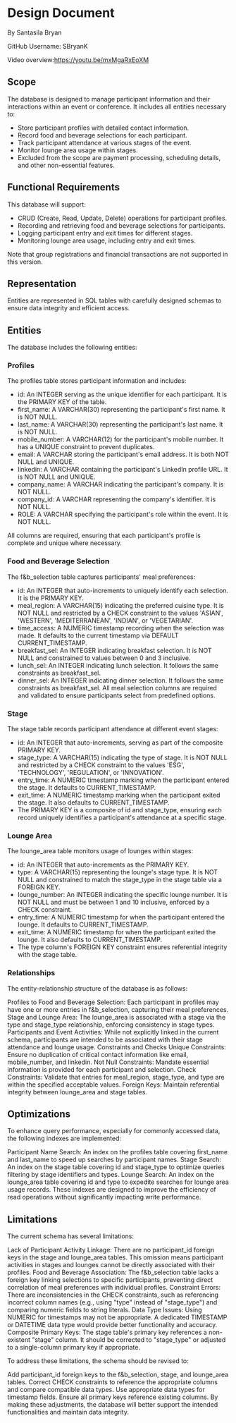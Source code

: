 # Design Document
By Santasila Bryan

GitHub Username: SBryanK

Video overview:https://youtu.be/mxMgaRxEoXM

## Scope
The database is designed to manage participant information and their interactions within an event or conference. It includes all entities necessary to:

* Store participant profiles with detailed contact information.
* Record food and beverage selections for each participant.
* Track participant attendance at various stages of the event.
* Monitor lounge area usage within stages.
* Excluded from the scope are payment processing, scheduling details, and other non-essential features.

## Functional Requirements
This database will support:

* CRUD (Create, Read, Update, Delete) operations for participant profiles.
* Recording and retrieving food and beverage selections for participants.
* Logging participant entry and exit times for different stages.
* Monitoring lounge area usage, including entry and exit times.

Note that group registrations and financial transactions are not supported in this version.

## Representation
Entities are represented in SQL tables with carefully designed schemas to ensure data integrity and efficient access.

## Entities
The database includes the following entities:

### Profiles
The profiles table stores participant information and includes:

* id: An INTEGER serving as the unique identifier for each participant. It is the PRIMARY KEY of the table.
* first_name: A VARCHAR(30) representing the participant's first name. It is NOT NULL.
* last_name: A VARCHAR(30) representing the participant's last name. It is NOT NULL.
* mobile_number: A VARCHAR(12) for the participant's mobile number. It has a UNIQUE constraint to prevent duplicates.
* email: A VARCHAR storing the participant's email address. It is both NOT NULL and UNIQUE.
* linkedin: A VARCHAR containing the participant's LinkedIn profile URL. It is NOT NULL and UNIQUE.
* company_name: A VARCHAR indicating the participant's company. It is NOT NULL.
* company_id: A VARCHAR representing the company's identifier. It is NOT NULL.
* ROLE: A VARCHAR specifying the participant's role within the event. It is NOT NULL.

All columns are required, ensuring that each participant's profile is complete and unique where necessary.

### Food and Beverage Selection
The f&b_selection table captures participants' meal preferences:

* id: An INTEGER that auto-increments to uniquely identify each selection. It is the PRIMARY KEY.
* meal_region: A VARCHAR(15) indicating the preferred cuisine type. It is NOT NULL and restricted by a CHECK constraint to the values 'ASIAN', 'WESTERN', 'MEDITERRANEAN', 'INDIAN', or 'VEGETARIAN'.
* time_access: A NUMERIC timestamp recording when the selection was made. It defaults to the current timestamp via DEFAULT CURRENT_TIMESTAMP.
* breakfast_sel: An INTEGER indicating breakfast selection. It is NOT NULL and constrained to values between 0 and 3 inclusive.
* lunch_sel: An INTEGER indicating lunch selection. It follows the same constraints as breakfast_sel.
* dinner_sel: An INTEGER indicating dinner selection. It follows the same constraints as breakfast_sel.
All meal selection columns are required and validated to ensure participants select from predefined options.

### Stage
The stage table records participant attendance at different event stages:

* id: An INTEGER that auto-increments, serving as part of the composite PRIMARY KEY.
* stage_type: A VARCHAR(15) indicating the type of stage. It is NOT NULL and restricted by a CHECK constraint to the values 'ESG', 'TECHNOLOGY', 'REGULATION', or 'INNOVATION'.
* entry_time: A NUMERIC timestamp marking when the participant entered the stage. It defaults to CURRENT_TIMESTAMP.
* exit_time: A NUMERIC timestamp marking when the participant exited the stage. It also defaults to CURRENT_TIMESTAMP.
* The PRIMARY KEY is a composite of id and stage_type, ensuring each record uniquely identifies a participant's attendance at a specific stage.

### Lounge Area
The lounge_area table monitors usage of lounges within stages:

* id: An INTEGER that auto-increments as the PRIMARY KEY.
* type: A VARCHAR(15) representing the lounge's stage type. It is NOT NULL and constrained to match the stage_type in the stage table via a FOREIGN KEY.
* lounge_number: An INTEGER indicating the specific lounge number. It is NOT NULL and must be between 1 and 10 inclusive, enforced by a CHECK constraint.
* entry_time: A NUMERIC timestamp for when the participant entered the lounge. It defaults to CURRENT_TIMESTAMP.
* exit_time: A NUMERIC timestamp for when the participant exited the lounge. It also defaults to CURRENT_TIMESTAMP.
* The type column's FOREIGN KEY constraint ensures referential integrity with the stage table.

### Relationships
The entity-relationship structure of the database is as follows:

Profiles to Food and Beverage Selection: Each participant in profiles may have one or more entries in f&b_selection, capturing their meal preferences.
Stage and Lounge Area: The lounge_area is associated with a stage via the type and stage_type relationship, enforcing consistency in stage types.
Participants and Event Activities: While not explicitly linked in the current schema, participants are intended to be associated with their stage attendance and lounge usage.
Constraints and Checks
Unique Constraints: Ensure no duplication of critical contact information like email, mobile_number, and linkedin.
Not Null Constraints: Mandate essential information is provided for each participant and selection.
Check Constraints: Validate that entries for meal_region, stage_type, and type are within the specified acceptable values.
Foreign Keys: Maintain referential integrity between lounge_area and stage tables.

## Optimizations
To enhance query performance, especially for commonly accessed data, the following indexes are implemented:

Participant Name Search: An index on the profiles table covering first_name and last_name to speed up searches by participant names.
Stage Search: An index on the stage table covering id and stage_type to optimize queries filtering by stage identifiers and types.
Lounge Search: An index on the lounge_area table covering id and type to expedite searches for lounge area usage records.
These indexes are designed to improve the efficiency of read operations without significantly impacting write performance.

## Limitations
The current schema has several limitations:

Lack of Participant Activity Linkage: There are no participant_id foreign keys in the stage and lounge_area tables. This omission means participant activities in stages and lounges cannot be directly associated with their profiles.
Food and Beverage Association: The f&b_selection table lacks a foreign key linking selections to specific participants, preventing direct correlation of meal preferences with individual profiles.
Constraint Errors: There are inconsistencies in the CHECK constraints, such as referencing incorrect column names (e.g., using "type" instead of "stage_type") and comparing numeric fields to string literals.
Data Type Issues: Using NUMERIC for timestamps may not be appropriate. A dedicated TIMESTAMP or DATETIME data type would provide better functionality and accuracy.
Composite Primary Keys: The stage table's primary key references a non-existent "stage" column. It should be corrected to "stage_type" or adjusted to a single-column primary key if appropriate.

To address these limitations, the schema should be revised to:

Add participant_id foreign keys to the f&b_selection, stage, and lounge_area tables.
Correct CHECK constraints to reference the appropriate columns and compare compatible data types.
Use appropriate data types for timestamp fields.
Ensure all primary keys reference existing columns.
By making these adjustments, the database will better support the intended functionalities and maintain data integrity.
